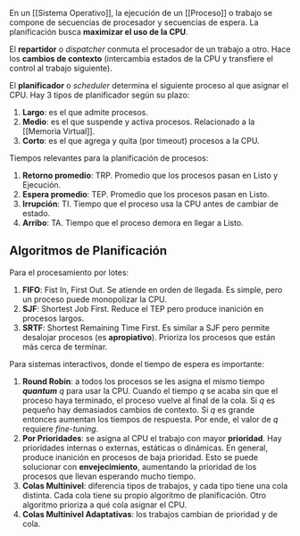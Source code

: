 En un [[Sistema Operativo]], la ejecución de un [[Proceso]] o trabajo se compone de secuencias de procesador y secuencias de espera. La planificación busca **maximizar el uso de la CPU**.

El **repartidor** o *dispatcher* conmuta el procesador de un trabajo a otro. Hace los **cambios de contexto** (intercambia estados de la CPU y transfiere el control al trabajo siguiente).

El **planificador** o *scheduler* determina el siguiente proceso al que asignar el CPU. Hay 3 tipos de planificador según su plazo:

1. **Largo**: es el que admite procesos. 
2. **Medio**: es el que suspende y activa procesos. Relacionado a la [[Memoria Virtual]].
3. **Corto**: es el que agrega y quita (por timeout) procesos a la CPU.

Tiempos relevantes para la planificación de procesos:

1. **Retorno promedio**: $\text{TRP}$. Promedio que los procesos pasan en Listo y Ejecución.
2. **Espera promedio**: $\text{TEP}$. Promedio que los procesos pasan en Listo.
3. **Irrupción**: $\text{TI}$. Tiempo que el proceso usa la CPU antes de cambiar de estado.
4. **Arribo**: $\text{TA}$. Tiempo que el proceso demora en llegar a Listo.

## Algoritmos de Planificación

Para el procesamiento por lotes:

1. **FIFO**: Fist In, First Out. Se atiende en orden de llegada. Es simple, pero un proceso puede monopolizar la CPU.
2. **SJF**: Shortest Job First. Reduce el $\text{TEP}$ pero produce inanición en procesos largos.
3. **SRTF**: Shortest Remaining Time First. Es similar a SJF pero permite desalojar procesos (es **apropiativo**). Prioriza los procesos que están más cerca de terminar.

Para sistemas interactivos, donde el tiempo de espera es importante:

1. **Round Robin**: a todos los procesos se les asigna el mismo tiempo ***quantum*** $q$ para usar la CPU. Cuando el tiempo $q$ se acaba sin que el proceso haya terminado, el proceso vuelve al final de la cola. Si $q$ es pequeño hay demasiados cambios de contexto. Si $q$ es grande entonces aumentan los tiempos de respuesta. Por ende, el valor de $q$ requiere *fine-tuning*.
2. **Por Prioridades**: se asigna al CPU el trabajo con mayor **prioridad**. Hay prioridades internas o externas, estáticas o dinámicas. En general, produce inanición en procesos de baja prioridad. Esto se puede solucionar con **envejecimiento**, aumentando la prioridad de los procesos que llevan esperando mucho tiempo.
3. **Colas Multinivel**: diferencia tipos de trabajos, y cada tipo tiene una cola distinta. Cada cola tiene su propio algoritmo de planificación. Otro algoritmo prioriza a qué cola asignar el CPU.
4. **Colas Multinivel Adaptativas**: los trabajos cambian de prioridad y de cola.

